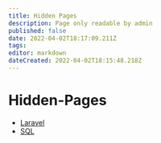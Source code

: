 ```yaml
---
title: Hidden Pages
description: Page only readable by admin
published: false
date: 2022-04-02T18:17:09.211Z
tags: 
editor: markdown
dateCreated: 2022-04-02T18:15:48.218Z
---
```


# Hidden-Pages

* [Laravel](laravel)
* [SQL](sql)

